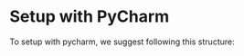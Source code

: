 # Setup with PyCharm

To setup with pycharm, we suggest following this structure:

> <include from="getting-setup.md" element-id="setup-structure"/>